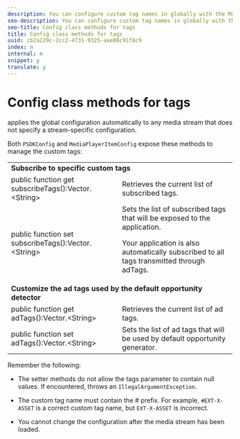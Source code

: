 ```yaml
---
description: You can configure custom tag names in globally with the MediaPlayerItemConfig class or stream-based with the MediaPlayerItemConfig class.
seo-description: You can configure custom tag names in globally with the MediaPlayerItemConfig class or stream-based with the MediaPlayerItemConfig class.
seo-title: Config class methods for tags
title: Config class methods for tags
uuid: cb2a229c-2cc2-4731-9325-aae08c91f8c9
index: n
internal: n
snippet: y
translate: y
---
```


# Config class methods for tags

 <!-- PH element: phrases/primetime-sdk-name --> applies the global configuration automatically to any media stream that does not specify a stream-specific configuration.
Both `PSDKConfig` and `MediaPlayerItemConfig` expose these methods to manage the custom tags: 

<table id="table_B37A6C75270D47BC99258F2884AD6905"> 
 <tbody> 
  <tr> 
   <td colspan="2"><b>Subscribe to specific custom tags</b> </td> 
  </tr> 
  <tr> 
   <td colname="col1"><span class="codeph">public function get subscribeTags():Vector.&lt;String&gt;</span> </td> 
   <td colname="col2">Retrieves the current list of subscribed tags.</td> 
  </tr> 
  <tr> 
   <td colname="col1"><span class="codeph">public function set subscribeTags():Vector.&lt;String&gt;</span> </td> 
   <td colname="col2">Sets the list of subscribed tags that will be exposed to the application. <p>Your application is also automatically subscribed to all tags transmitted through <span class="codeph">adTags</span>. </p> </td> 
  </tr> 
  <tr> 
   <td colspan="2"><b>Customize the ad tags used by the default opportunity detector</b> </td> 
  </tr> 
  <tr> 
   <td colname="col1"><span class="codeph">public function get adTags():Vector.&lt;String&gt;</span></td> 
   <td colname="col2">Retrieves the current list of ad tags.</td> 
  </tr> 
  <tr> 
   <td colname="col1"><span class="codeph">public function set adTags():Vector.&lt;String&gt;</span></td> 
   <td colname="col2">Sets the list of ad tags that will be used by default opportunity generator.</td> 
  </tr> 
 </tbody> 
</table>

Remember the following: 
* The setter methods do not allow the tags parameter to contain null values. If encountered,  <!-- PH element: phrases/primetime-sdk-name --> throws an `IllegalArgumentException`. 

* The custom tag name must contain the # prefix. For example, `#EXT-X-ASSET` is a correct custom tag name, but `EXT-X-ASSET` is incorrect. 

* You cannot change the configuration after the media stream has been loaded.

